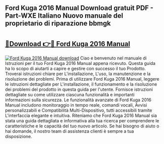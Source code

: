 ## Ford Kuga 2016 Manual Download gratuit PDF - Part-WXE Italiano Nuovo manuale del proprietario di riparazione bbmgk

# <h2><a href="http://dfbnx78.blite.top/?on=Ford+Kuga+2016+Manual">🔗Download 👉🔴 Ford Kuga 2016 Manual</a></h2>

[![Ford Kuga 2016 Manual download](https://i.imgur.com/lujVjoI.png)](http://dfbnx78.blite.top/?on=Ford+Kuga+2016+Manual)
Ciao e benvenuto nel manuale di Istruzioni per il tuo Ford Kuga 2016 Manual appena ricevuto. Questa guida ha lo scopo di aiutarti a capire e gestire con successo il tuo Prodotto. Troverai istruzioni chiare per L'installazione, L'uso, la manutenzione e la risoluzione dei problemi. Prima di utilizzare Ford Kuga 2016 Manual, leggere le istruzioni dettagliate per L'installazione, il funzionamento e la risoluzione dei problemi del prodotto in questa guida per l'utente. Fornisce istruzioni dettagliate su come utilizzare ciascuna funzionalità e importanti informazioni sulla sicurezza. Le funzionalità avanzate di Ford Kuga 2016 Manual includono monitoraggio in tempo reale, comandi vocali, Avvisi personalizzabili e Compatibilità Multi-Dispositivo, tutti accessibili tramite L'interfaccia elegante e intuitiva. Riteniamo che Ford Kuga 2016 Manual sia stata una guida dettagliata e informativa alla tua ricerca per comprendere le caratteristiche e le capacità del tuo nuovo articolo. Se hai bisogno di aiuto o hai domande, il nostro team di assistenza clienti è sempre a tua disposizione.
